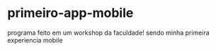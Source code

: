 # primeiro-app-mobile

programa feito em um workshop da faculdade! sendo minha primeira experiencia mobile
